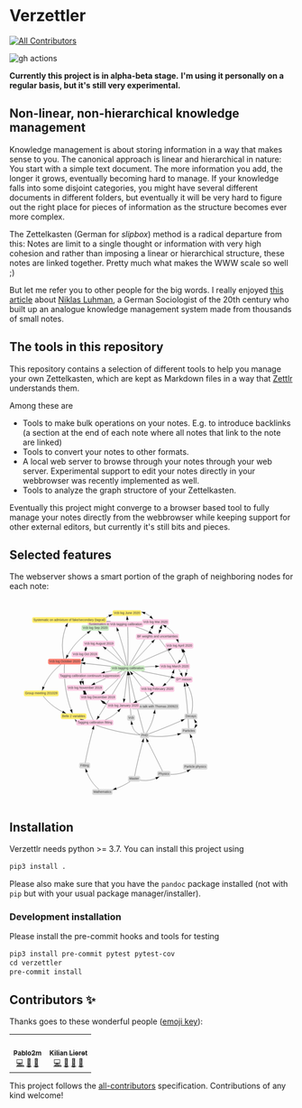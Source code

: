 # Verzettler
<!-- ALL-CONTRIBUTORS-BADGE:START - Do not remove or modify this section -->
[![All Contributors](https://img.shields.io/badge/all_contributors-2-orange.svg?style=flat-square)](#contributors-)
<!-- ALL-CONTRIBUTORS-BADGE:END -->
![gh actions](https://github.com/klieret/verzettler/workflows/.github/workflows/test.yaml/badge.svg)

**Currently this project is in alpha-beta stage.**
**I'm using it personally on a regular basis, but it's still very experimental.**

## Non-linear, non-hierarchical knowledge management

Knowledge management is about storing information in a way that makes sense to you. The canonical approach is linear and hierarchical in nature: You start with a simple text document. The more information you add, the longer it grows, eventually becoming hard to manage. If your knowledge falls into some disjoint categories, you might have several different documents in different folders, but eventually it will be very hard to figure out the right place for pieces of information as the structure becomes ever more complex.

The Zettelkasten (German for *slipbox*) method is a radical departure from this: Notes are limit to a single thought or information with very high cohesion and rather than imposing a linear or hierarchical structure, these notes are linked together. Pretty much what makes the WWW scale so well ;)

But let me refer you to other people for the big words. I really enjoyed [this article](https://writingcooperative.com/zettelkasten-how-one-german-scholar-was-so-freakishly-productive-997e4e0ca125) about [Niklas Luhman](https://en.wikipedia.org/wiki/Niklas_Luhmann), a German Sociologist of the 20th century who built up an analogue knowledge management system made from thousands of small notes.

## The tools in this repository

This repository contains a selection of different tools to help you manage your own Zettelkasten, which are kept as Markdown files in a way that [Zettlr](https://www.zettlr.com/) understands them.

Among these are

* Tools to make bulk operations on your notes. E.g. to introduce backlinks (a section at the end of each note where all notes that link to the note are linked)
* Tools to convert your notes to other formats.
* A local web server to browse through your notes through your web server. Experimental support to edit your notes directly in your webbrowser was recently implemented as well.
* Tools to analyze the graph structore of your Zettelkasten.

Eventually this project might converge to a browser based tool to fully manage your notes directly from the webbrowser while keeping support for other external editors, but currently it's still bits and pieces.

## Selected features

The webserver shows a smart portion of the graph of neighboring nodes for each note:

![note environment graph](readme_assets/note_environment_graph_small.png)

## Installation

Verzettlr needs python >= 3.7. You can install this project using

```sh
pip3 install .
```

Please also make sure that you have the `pandoc` package installed
(not with ``pip`` but with your usual package manager/installer).

### Development installation

Please install the pre-commit hooks and tools for testing

```
pip3 install pre-commit pytest pytest-cov
cd verzettler
pre-commit install
```

## Contributors ✨

Thanks goes to these wonderful people ([emoji key](https://allcontributors.org/docs/en/emoji-key)):

<!-- ALL-CONTRIBUTORS-LIST:START - Do not remove or modify this section -->
<!-- prettier-ignore-start -->
<!-- markdownlint-disable -->
<table>
  <tr>
    <td align="center"><a href="https://github.com/Pablo2m"><img src="https://avatars3.githubusercontent.com/u/557413?v=4" width="100px;" alt=""/><br /><sub><b>Pablo2m</b></sub></a><br /><a href="https://github.com/klieret/verzettler/commits?author=Pablo2m" title="Code">💻</a> <a href="https://github.com/klieret/verzettler/issues?q=author%3APablo2m" title="Bug reports">🐛</a> <a href="#ideas-Pablo2m" title="Ideas, Planning, & Feedback">🤔</a></td>
    <td align="center"><a href="https://www.lieret.net"><img src="https://avatars3.githubusercontent.com/u/13602468?v=4" width="100px;" alt=""/><br /><sub><b>Kilian Lieret</b></sub></a><br /><a href="https://github.com/klieret/verzettler/commits?author=klieret" title="Code">💻</a> <a href="#ideas-klieret" title="Ideas, Planning, & Feedback">🤔</a> <a href="#maintenance-klieret" title="Maintenance">🚧</a> <a href="https://github.com/klieret/verzettler/pulls?q=is%3Apr+reviewed-by%3Aklieret" title="Reviewed Pull Requests">👀</a></td>
  </tr>
</table>

<!-- markdownlint-enable -->
<!-- prettier-ignore-end -->
<!-- ALL-CONTRIBUTORS-LIST:END -->

This project follows the [all-contributors](https://github.com/all-contributors/all-contributors) specification. Contributions of any kind welcome!
